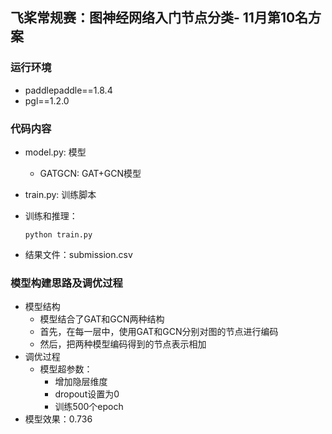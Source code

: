## 飞桨常规赛：图神经网络入门节点分类- 11月第10名方案

### 运行环境

* paddlepaddle==1.8.4
* pgl==1.2.0

### 代码内容

* model.py: 模型

  * GATGCN: GAT+GCN模型

* train.py: 训练脚本

* 训练和推理：

  ```
  python train.py
  ```

* 结果文件：submission.csv

### 模型构建思路及调优过程

* 模型结构
  * 模型结合了GAT和GCN两种结构
  * 首先，在每一层中，使用GAT和GCN分别对图的节点进行编码
  * 然后，把两种模型编码得到的节点表示相加
* 调优过程
  * 模型超参数：
    * 增加隐层维度
    * dropout设置为0
    * 训练500个epoch
* 模型效果：0.736

